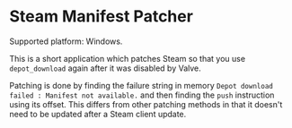 # Steam Manifest Patcher

Supported platform: Windows.

This is a short application which patches Steam so that you use `depot_download` again after it was disabled by Valve.

Patching is done by finding the failure string in memory `Depot download failed : Manifest not available.` and then
finding the `push` instruction using its offset. This differs from other patching methods in that it doesn't need to be
updated after a Steam client update.
